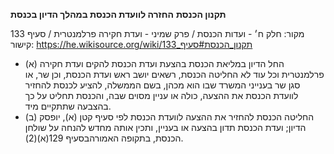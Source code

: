 **תקנון הכנסת**
**החזרה לוועדת הכנסת במהלך הדיון בכנסת**

מקור: חלק ח׳ - ועדות הכנסת / פרק שמיני - ועדת חקירה פרלמנטרית / סעיף 133
קישור: https://he.wikisource.org/wiki/תקנון_הכנסת#סעיף_133

 * (א) החל הדיון במליאת הכנסת בהצעת ועדת הכנסת להקים ועדת חקירה פרלמנטרית וכל עוד לא החליטה הכנסת, רשאים יושב ראש ועדת הכנסת, וכן שר, או סגן שר בענייני המשרד שבו הוא מכהן, בשם הממשלה, להציע לכנסת להחזיר לוועדת הכנסת את ההצעה, כולה או עניין מסוים שבה, והכנסת תחליט על כך בהצבעה שתתקיים מיד.
 * (ב) החליטה הכנסת להחזיר את ההצעה לוועדת הכנסת לפי סעיף קטן (א), יופסק הדיון; ועדת הכנסת תדון בהצעה או בעניין, ותכין אותה מחדש להנחה על שולחן הכנסת, בתקופה האמורהבסעיף 129(א)(2).